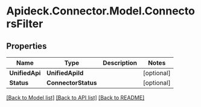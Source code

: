 # Apideck.Connector.Model.ConnectorsFilter

## Properties

Name | Type | Description | Notes
------------ | ------------- | ------------- | -------------
**UnifiedApi** | **UnifiedApiId** |  | [optional] 
**Status** | **ConnectorStatus** |  | [optional] 

[[Back to Model list]](../README.md#documentation-for-models) [[Back to API list]](../README.md#documentation-for-api-endpoints) [[Back to README]](../README.md)

